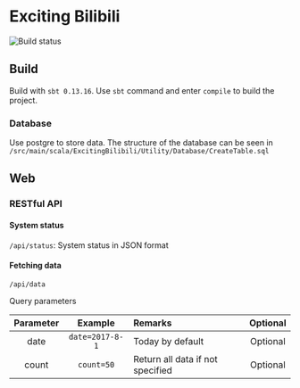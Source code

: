 # Exciting Bilibili
![Build status](https://travis-ci.org/DSRYhh/ExcitingBilibili.svg?branch=master)

## Build

Build with `sbt 0.13.16`. Use `sbt` command and enter `compile` to build the project.

### Database
Use postgre to store data. The structure of the database can be seen in `/src/main/scala/ExcitingBilibili/Utility/Database/CreateTable.sql`

## Web 

### RESTful API

#### System status
`/api/status`: System status in JSON format


#### Fetching data
`/api/data`

Query parameters

|Parameter|Example|Remarks|Optional|
|:-------:|:-----:|:--|:--:|
|date|`date=2017-8-1`|Today by default|Optional|
|count|`count=50`|Return all data if not specified|Optional|    